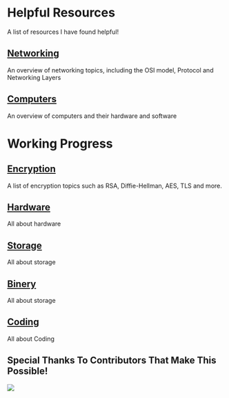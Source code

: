 # Helpful Resources

A list of resources I have found helpful!

## [Networking](./networking)

An overview of networking topics, including the OSI model, Protocol and Networking Layers

## [Computers](./computers)

An overview of computers and their hardware and software

# Working Progress

## [Encryption](./encryption)

A list of encryption topics such as RSA, Diffie-Hellman, AES, TLS and more.

## [Hardware](./hardware)

All about hardware

## [Storage](./storage)

All about storage

## [Binery](./binery)

All about storage

## [Coding](./coding)

All about Coding

## Special Thanks To Contributors That Make This Possible!

<a href="https://github.com/TheDev42/learn.dev42.co.uk/graphs/contributors">
  <img src="https://contrib.rocks/image?repo=TheDev42/learn.dev42.co.uk" />
</a>
